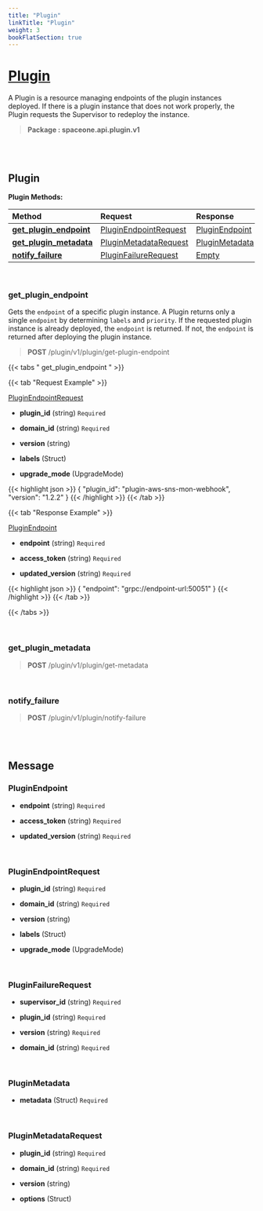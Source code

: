 ```yaml
---
title: "Plugin"
linkTitle: "Plugin"
weight: 3
bookFlatSection: true
---
```

# [Plugin](#Plugin)
A Plugin is a resource managing endpoints of the plugin instances deployed. If there is a plugin instance that does not work properly, the Plugin requests the Supervisor to redeploy the instance.


>  **Package : spaceone.api.plugin.v1**

<br>
<br>

## Plugin





**Plugin Methods:**


| Method | Request | Response |
| :----- | :-------- | :-------- |
| [**get_plugin_endpoint**](./Plugin#get_plugin_endpoint) | [PluginEndpointRequest](Plugin#pluginendpointrequest) | [PluginEndpoint](Plugin#pluginendpoint) |
| [**get_plugin_metadata**](./Plugin#get_plugin_metadata) | [PluginMetadataRequest](Plugin#pluginmetadatarequest) | [PluginMetadata](Plugin#pluginmetadata) |
| [**notify_failure**](./Plugin#notify_failure) | [PluginFailureRequest](Plugin#pluginfailurerequest) | [Empty](Plugin#empty) |



    
<br>

### get_plugin_endpoint

Gets the `endpoint` of a specific plugin instance. A Plugin returns only a single `endpoint` by determining `labels` and `priority`. If the requested plugin instance is already deployed, the `endpoint` is returned. If not, the `endpoint` is returned after deploying the plugin instance.



> **POST** /plugin/v1/plugin/get-plugin-endpoint
>





 {{< tabs " get_plugin_endpoint " >}}

 {{< tab "Request Example" >}}



[PluginEndpointRequest](./Plugin#pluginendpointrequest)

* **plugin_id** (string)   `Required` 


* **domain_id** (string)   `Required` 


* **version** (string)  


* **labels** (Struct)  


* **upgrade_mode** (UpgradeMode)  





{{< highlight json >}}
{
   "plugin_id": "plugin-aws-sns-mon-webhook",
   "version": "1.2.2"
}
{{< /highlight >}}
{{< /tab >}}


 {{< tab "Response Example" >}}

[PluginEndpoint](#PLUGINENDPOINT)
* **endpoint** (string)   `Required` 

* **access_token** (string)   `Required` 

* **updated_version** (string)   `Required` 



{{< highlight json >}}
{
   "endpoint": "grpc://endpoint-url:50051"
}
{{< /highlight >}}
{{< /tab >}}


{{< /tabs >}}


    
<br>

### get_plugin_metadata





> **POST** /plugin/v1/plugin/get-metadata
>






    
<br>

### notify_failure





> **POST** /plugin/v1/plugin/notify-failure
>






    


<br>
<br>

## Message



### PluginEndpoint
* **endpoint** (string)   `Required` 

    
* **access_token** (string)   `Required` 

    
* **updated_version** (string)   `Required` 

    <br>

### PluginEndpointRequest
* **plugin_id** (string)   `Required` 

    
* **domain_id** (string)   `Required` 

    
* **version** (string)  

    
* **labels** (Struct)  

    
* **upgrade_mode** (UpgradeMode)  

    <br>

### PluginFailureRequest
* **supervisor_id** (string)   `Required` 

    
* **plugin_id** (string)   `Required` 

    
* **version** (string)   `Required` 

    
* **domain_id** (string)   `Required` 

    <br>

### PluginMetadata
* **metadata** (Struct)   `Required` 

    <br>

### PluginMetadataRequest
* **plugin_id** (string)   `Required` 

    
* **domain_id** (string)   `Required` 

    
* **version** (string)  

    
* **options** (Struct)  

    <br>
